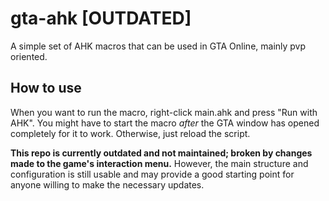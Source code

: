 # gta-ahk [OUTDATED]
A simple set of AHK macros that can be used in GTA Online, mainly pvp oriented.

## How to use
When you want to run the macro, right-click main.ahk and press "Run with AHK". You might have to start the macro *after* the GTA window has opened completely for it to work. Otherwise, just reload the script.

**This repo is currently outdated and not maintained; broken by changes made to the game's interaction menu.** However, the main structure and configuration is still usable and may provide a good starting point for anyone willing to make the necessary updates.
